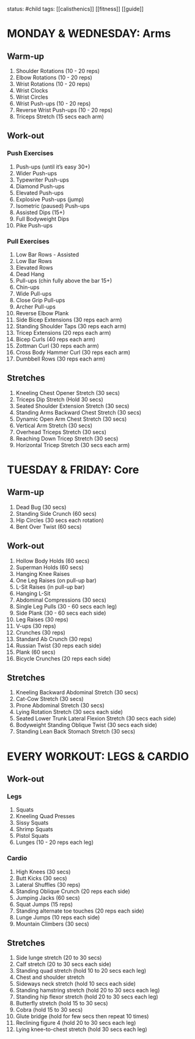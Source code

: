 status: #child 
tags: [[calisthenics]] [[fitness]] [[guide]] 
# MONDAY & WEDNESDAY: Arms

## Warm-up

1. Shoulder Rotations (10 - 20 reps)
2. Elbow Rotations (10 - 20 reps)
3. Wrist Rotations (10 - 20 reps)
4. Wrist Clocks
5. Wrist Circles
6. Wrist Push-ups (10 - 20 reps)
7. Reverse Wrist Push-ups (10 - 20 reps)
8. Triceps Stretch (15 secs each arm)

## Work-out

### Push Exercises

1. Push-ups (until it’s easy 30+) 
2. Wider Push-ups 
3. Typewriter Push-ups
4. Diamond Push-ups
5. Elevated Push-ups
6. Explosive Push-ups (jump)
7. Isometric (paused) Push-ups
8. Assisted Dips (15+)
9. Full Bodyweight Dips    
10. Pike Push-ups

### Pull Exercises

1. Low Bar Rows - Assisted
2. Low Bar Rows
3. Elevated Rows
4. Dead Hang
5. Pull-ups (chin fully above the bar 15+)
6. Chin-ups 
7. Wide Pull-ups
8. Close Grip Pull-ups
9. Archer Pull-ups
10. Reverse Elbow Plank
11. Side Bicep Extensions (30 reps each arm)
12. Standing Shoulder Taps (30 reps each arm)
13. Tricep Extensions (20 reps each arm)
14. Bicep Curls (40 reps each arm)
15. Zottman Curl (30 reps each arm)
16. Cross Body Hammer Curl (30 reps each arm)
17. Dumbbell Rows (30 reps each arm)

## Stretches

1. Kneeling Chest Opener Stretch (30 secs)
2. Triceps Dip Stretch (Hold 30 secs)
3. Seated Shoulder Extension Stretch (30 secs)
4. Standing Arms Backward Chest Stretch (30 secs)
5. Dynamic Open Arm Chest Stretch (30 secs)
6. Vertical Arm Stretch (30 secs)
7. Overhead Triceps Stretch (30 secs)
8. Reaching Down Tricep Stretch (30 secs)
9. Horizontal Tricep Stretch (30 secs each arm)

# TUESDAY & FRIDAY: Core

## Warm-up

1. Dead Bug (30 secs)
2. Standing Side Crunch (60 secs)
3. Hip Circles (30 secs each rotation)
4. Bent Over Twist (60 secs)

## Work-out

1. Hollow Body Holds (60 secs)    
2. Superman Holds (60 secs)
3. Hanging Knee Raises
4. One Leg Raises (on pull-up bar)
5. L-Sit Raises (in pull-up bar)
6. Hanging L-Sit
7. Abdominal Compressions (30 secs)
8. Single Leg Pulls (30 - 60 secs each leg)
9. Side Plank (30 - 60 secs each side)
10. Leg Raises (30 reps)
11. V-ups (30 reps)
12. Crunches (30 reps)
13. Standard Ab Crunch (30 reps)
14. Russian Twist (30 reps each side)
15. Plank (60 secs)
16. Bicycle Crunches (20 reps each side)

## Stretches

1. Kneeling Backward Abdominal Stretch (30 secs) 
2. Cat-Cow Stretch (30 secs)
3. Prone Abdominal Stretch (30 secs)
4. Lying Rotation Stretch (30 secs each side)
5. Seated Lower Trunk Lateral Flexion Stretch (30 secs each side)
6. Bodyweight Standing Oblique Twist (30 secs each side)
7. Standing Lean Back Stomach Stretch (30 secs)

# EVERY WORKOUT: LEGS & CARDIO

## Work-out

### Legs

1. Squats
2. Kneeling Quad Presses
3. Sissy Squats
4. Shrimp Squats
5. Pistol Squats
6. Lunges (10 - 20 reps each leg)
### Cardio

1. High Knees (30 secs) 
2. Butt Kicks (30 secs)
3. Lateral Shuffles (30 reps)
4. Standing Oblique Crunch (20 reps each side)
5. Jumping Jacks (60 secs)
6. Squat Jumps (15 reps)
7. Standing alternate toe touches (20 reps each side)
8. Lunge Jumps (10 reps each side)
9. Mountain Climbers (30 secs)

## Stretches

1. Side lunge stretch (20 to 30 secs) 
2. Calf stretch (20 to 30 secs each side)
3. Standing quad stretch (hold 10 to 20 secs each leg) 
4. Chest and shoulder stretch
5. Sideways neck stretch (hold 10 secs each side)   
6. Standing hamstring stretch (hold 20 to 30 secs each leg)        
7. Standing hip flexor stretch (hold 20 to 30 secs each leg)    
8. Butterfly stretch (hold 15 to 30 secs)
9. Cobra (hold 15 to 30 secs)
10. Glute bridge (hold for few secs then repeat 10 times) 
11. Reclining figure 4 (hold 20 to 30 secs each leg)  
12. Lying knee-to-chest stretch (hold 30 secs each leg)